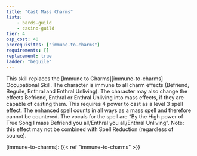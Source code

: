 ```yaml
---
title: "Cast Mass Charms"
lists:
    - bards-guild
    - casino-guild
tier: 4
osp_cost: 40
prerequisites: ["immune-to-charms"]
requirements: []
replacement: true
ladder: "beguile"
---
```

This skill replaces the [Immune to Charms][immune-to-charms] Occupational Skill. The character is immune to all charm effects (Befriend, Beguile, Enthral and Enthral Unliving). The character may also change the effects Befriend, Enthral or Enthral Unliving into mass effects, if they are capable of casting them. This requires 4 power to cast as a level 3 spell effect. The enhanced spell counts in all ways as a mass spell and therefore cannot be countered. The vocals for the spell are “By the High power of True Song I mass Befriend you all/Enthral you all/Enthral Unliving”. Note: this effect may not be combined with Spell Reduction (regardless of source).

[immune-to-charms]: {{< ref "immune-to-charms" >}}